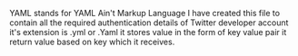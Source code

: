 YAML stands for YAML Ain't Markup Language
I have created this file to contain all the required authentication details of Twitter developer account
it's extension is .yml or .Yaml
it stores value in the form of key value pair it return value based on key which it receives.
